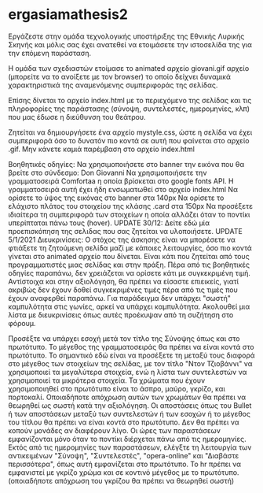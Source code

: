 # ergasiamathesis2

Εργάζεστε στην ομάδα τεχνολογικής υποστήριξης της Εθνικής Λυρικής Σκηνής και μόλις σας έχει ανατεθεί να ετοιμάσετε την ιστοσελίδα της για την επόμενη παράσταση.

Η ομάδα των σχεδιαστών ετοίμασε το animated αρχείο giovani.gif αρχείο (μπορείτε να το ανοίξετε με τον browser) το οποίο δείχνει δυναμικά χαρακτηριστικά της αναμενόμενης συμπεριφοράς της σελίδας.

Επίσης δίνεται το αρχείο index.html με το περιεχόμενο της σελίδας και τις πληροφορίες της παράστασης (σύνοψη, συντελεστές, ημερομηνίες, κλπ) που μας έδωσε η διεύθυνση του θεάτρου.

Ζητείται να δημιουργήσετε ένα αρχείο mystyle.css, ώστε η σελίδα να έχει συμπεριφορά όσο το δυνατόν πιο κοντά σε αυτή που φαίνεται στο αρχείο .gif. Μην κάνετε καμιά παρέμβαση στο αρχείο index.html

Βοηθητικές οδηγίες:
Να χρησιμοποιήσετε στο banner την εικόνα που θα βρείτε στο σύνδεσμο: Don Giovanni
Να χρησιμοποιήσετε την γραμματοσειρά Comfortaa η οποία βρίσκεται στο google fonts API. Η γραμματοσειρά αυτή έχει ήδη ενσωματωθεί στο αρχείο index.html
Να ορίσετε το ύψος της εικόνας στο banner στα 140px
Να ορίσετε το ελάχιστο πλάτος του στοιχείου της κλάσης .card στα 150px
Να προσέξετε ιδιαίτερα τη συμπεριφορά των στοιχείων η οποία αλλάζει όταν το ποντίκι υπερίπταται πάνω τους (hover).
UPDATE 30/12: Δείτε εδώ μία προεπισκόπηση της σελιδας που σας ζητείται να υλοποιήσετε.
UPDATE 5/1/2021 Διευκρινίσεις:
Ο στόχος της άσκησης είναι να μπορέσετε να φτιάξετε τη ζητούμενη σελίδα μαζί με κάποιες λειτουργίες, όσο πιο κοντά γίνεται στο animated αρχείο που δίνεται. Είναι κάτι που ζητείται από τους προγραμματιστές μιας σελίδας και στην πράξη. Πέρα από τις βοηθητικές οδηγίες παραπάνω, δεν χρειάζεται να ορίσετε κάτι με συγκεκριμένη τιμή. 
Αντίστοιχα και στην αξιολόγηση, θα πρέπει να είσαστε επιεικείς, γιατί ακριβώς δεν έχουν δοθεί συγκεκριμένες τιμές πέρα από τις τιμές που έχουν αναφερθεί παραπάνω. Για παράδειγμα δεν υπάρχει "σωστή" καμπυλότητα στις γωνίες, αρκεί να υπάρχει καμπυλότητα. 
Ακολουθεί μια λίστα με διευκρινίσεις όπως αυτές προέκυψαν από τη συζήτηση στο φόρουμ.

Προσέξτε να υπάρχει εσοχή μετά τον τίτλο της Σύνοψης όπως και στο πρωτότυπο.
Το μέγεθος της γραμματοσειράς θα πρέπει να είναι κοντά στο πρωτότυπο. Το σημαντικό εδώ είναι να προσέξετε τη μεταξύ τους διαφορά στο μέγεθος των στοιχείων της σελίδας, με τον τίτλο "Ντον Τζιοβάννι" να χρησιμοποιεί τα μεγαλύτερα στοιχεία, ενώ η λίστα των συντελεστών να χρησιμοποιεί τα μικρότερα στοιχεία. Τα χρώματα που έχουν χρησιμοποιηθεί στο πρωτότυπο είναι το άσπρο, μαύρο, γκρίζο, και πορτοκαλί. Οποιαδήποτε απόχρωση αυτών των χρωμάτων θα πρέπει να θεωρηθεί ως σωστή κατά την αξιολόγηση.
Οι αποστάσεις όπως του Bullet ή των αποστάσεων μεταξύ των συντελεστών ή των εσοχών ή το μέγεθος του τίτλου θα πρέπει να είναι κοντά στο πρωτότυπο. Δεν θα πρέπει να κοπούν μονάδες αν διαφέρουν λίγο.
Οι ώρες των παραστάσεων εμφανίζονται μόνο όταν το ποντίκι διέρχεται πάνω από τις ημερομηνίες.
Εκτός από τις ημερομηνίες των παραστάσεων, ελέγξτε τη λειτουργία των αντικειμένων "Σύνοψη", "Συντελεστές", "opera-online" και "Διαβάστε περισσότερα", όπως αυτή εμφανίζεται στο πρωτότυπο.
To hr πρέπει να εμφανιστεί με γκρίζο χρώμα και σε κοντινό μέγεθος με το πρωτότυπο. (οποιαδήποτε απόχρωση του γκρίζου θα πρέπει να θεωρηθεί σωστή)
